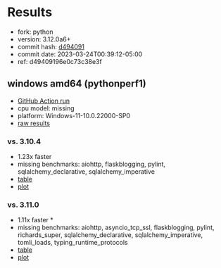# Results

- fork: python
- version: 3.12.0a6+
- commit hash: [d494091](https://github.com/python/cpython/commit/d494091)
- commit date: 2023-03-24T00:39:12-05:00
- ref: d49409196e0c73c38e3f

## windows amd64 (pythonperf1)

- [GitHub Action run](https://github.com/faster-cpython/benchmarking/actions/runs/4510595966)
- cpu model: missing
- platform: Windows-11-10.0.22000-SP0
- [raw results](bm-20230324-pythonperf1-amd64-python-d49409196e0c73c38e3f-3.12.0a6%2B-d494091.json)

### vs. 3.10.4

- 1.23x faster
- missing benchmarks: aiohttp, flaskblogging, pylint, sqlalchemy_declarative, sqlalchemy_imperative
- [table](bm-20230324-pythonperf1-amd64-python-d49409196e0c73c38e3f-3.12.0a6%2B-d494091-vs-3.10.4.md)
- [plot](bm-20230324-pythonperf1-amd64-python-d49409196e0c73c38e3f-3.12.0a6%2B-d494091-vs-3.10.4.png)

### vs. 3.11.0

- 1.11x faster \*
- missing benchmarks: aiohttp, asyncio_tcp_ssl, flaskblogging, pylint, richards_super, sqlalchemy_declarative, sqlalchemy_imperative, tomli_loads, typing_runtime_protocols
- [table](bm-20230324-pythonperf1-amd64-python-d49409196e0c73c38e3f-3.12.0a6%2B-d494091-vs-3.11.0.md)
- [plot](bm-20230324-pythonperf1-amd64-python-d49409196e0c73c38e3f-3.12.0a6%2B-d494091-vs-3.11.0.png)

